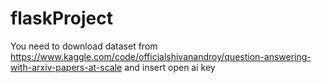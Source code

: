 # flaskProject
You need to download dataset from https://www.kaggle.com/code/officialshivanandroy/question-answering-with-arxiv-papers-at-scale
and insert open ai key
